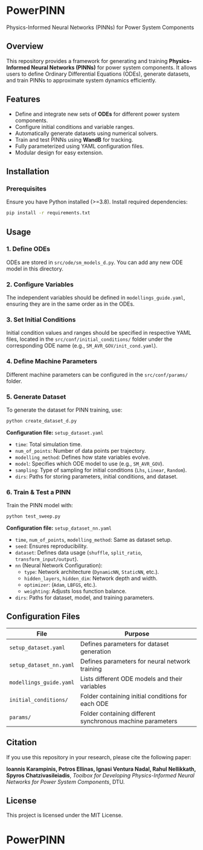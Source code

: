 # PowerPINN 

Physics-Informed Neural Networks (PINNs) for Power System Components

## Overview
This repository provides a framework for generating and training **Physics-Informed Neural Networks (PINNs)** for power system components. It allows users to define Ordinary Differential Equations (ODEs), generate datasets, and train PINNs to approximate system dynamics efficiently. 

## Features
- Define and integrate new sets of **ODEs** for different power system components.
- Configure initial conditions and variable ranges.
- Automatically generate datasets using numerical solvers.
- Train and test PINNs using **WandB** for tracking.
- Fully parameterized using YAML configuration files.
- Modular design for easy extension.

## Installation
### Prerequisites
Ensure you have Python installed (>=3.8). Install required dependencies:
```bash
pip install -r requirements.txt
```

## Usage
### 1. Define ODEs
ODEs are stored in `src/ode/sm_models_d.py`. You can add any new ODE model in this directory. 

### 2. Configure Variables
The independent variables should be defined in `modellings_guide.yaml`, ensuring they are in the same order as in the ODEs.

### 3. Set Initial Conditions
Initial condition values and ranges should be specified in respective YAML files, located in the `src/conf/initial_conditions/` folder under the corresponding ODE name (e.g., `SM_AVR_GOV/init_cond.yaml`).

### 4. Define Machine Parameters
Different machine parameters can be configured in the `src/conf/params/` folder.

### 5. Generate Dataset
To generate the dataset for PINN training, use:
```bash
python create_dataset_d.py
```
**Configuration file:** `setup_dataset.yaml`
- `time`: Total simulation time.
- `num_of_points`: Number of data points per trajectory.
- `modelling_method`: Defines how state variables evolve.
- `model`: Specifies which ODE model to use (e.g., `SM_AVR_GOV`).
- `sampling`: Type of sampling for initial conditions (`Lhs`, `Linear`, `Random`).
- `dirs`: Paths for storing parameters, initial conditions, and dataset.

### 6. Train & Test a PINN
Train the PINN model with:
```bash
python test_sweep.py
```
**Configuration file:** `setup_dataset_nn.yaml`
- `time`, `num_of_points`, `modelling_method`: Same as dataset setup.
- `seed`: Ensures reproducibility.
- `dataset`: Defines data usage (`shuffle`, `split_ratio`, `transform_input/output`).
- `nn` (Neural Network Configuration):
  - `type`: Network architecture (`DynamicNN`, `StaticNN`, etc.).
  - `hidden_layers`, `hidden_dim`: Network depth and width.
  - `optimizer`: (`Adam`, `LBFGS`, etc.).
  - `weighting`: Adjusts loss function balance.
- `dirs`: Paths for dataset, model, and training parameters.

## Configuration Files
| File | Purpose |
|---------------------|--------------------------------------------------|
| `setup_dataset.yaml` | Defines parameters for dataset generation |
| `setup_dataset_nn.yaml` | Defines parameters for neural network training |
| `modellings_guide.yaml` | Lists different ODE models and their variables |
| `initial_conditions/` | Folder containing initial conditions for each ODE |
| `params/` | Folder containing different synchronous machine parameters |

## Citation
If you use this repository in your research, please cite the following paper:

**Ioannis Karampinis, Petros Ellinas, Ignasi Ventura Nadal, Rahul Nellikkath, Spyros Chatzivasileiadis**, *Toolbox for Developing Physics-Informed Neural Networks for Power System Components*, DTU.

## License
This project is licensed under the MIT License.

# PowerPINN
